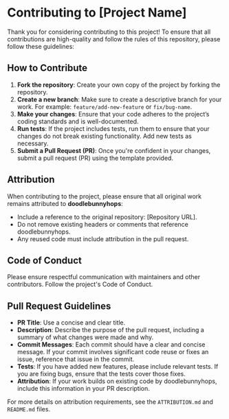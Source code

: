 # Contributing to [Project Name]

Thank you for considering contributing to this project! To ensure that all contributions are high-quality and follow the rules of this repository, please follow these guidelines:

## How to Contribute
1. **Fork the repository**: Create your own copy of the project by forking the repository. 
2. **Create a new branch**: Make sure to create a descriptive branch for your work. For example: `feature/add-new-feature` or `fix/bug-name`.
3. **Make your changes**: Ensure that your code adheres to the project’s coding standards and is well-documented.
4. **Run tests**: If the project includes tests, run them to ensure that your changes do not break existing functionality. Add new tests as necessary.
5. **Submit a Pull Request (PR)**: Once you're confident in your changes, submit a pull request (PR) using the template provided.

## Attribution
When contributing to the project, please ensure that all original work remains attributed to **doodlebunnyhops**:
- Include a reference to the original repository: [Repository URL].
- Do not remove existing headers or comments that reference doodlebunnyhops.
- Any reused code must include attribution in the pull request.

## Code of Conduct
Please ensure respectful communication with maintainers and other contributors. Follow the project's Code of Conduct.

## Pull Request Guidelines
- **PR Title**: Use a concise and clear title.
- **Description**: Describe the purpose of the pull request, including a summary of what changes were made and why.
- **Commit Messages**: Each commit should have a clear and concise message. If your commit involves significant code reuse or fixes an issue, reference that issue in the commit.
- **Tests**: If you have added new features, please include relevant tests. If you are fixing bugs, ensure that the tests cover those fixes.
- **Attribution**: If your work builds on existing code by doodlebunnyhops, include this information in your PR description.

For more details on attribution requirements, see the `ATTRIBUTION.md` and `README.md` files.
